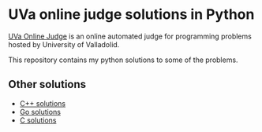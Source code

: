 # UVa online judge solutions in Python

[UVa Online Judge](https://uva.onlinejudge.org) is an online automated judge for programming 
problems hosted by University of Valladolid.

This repository contains my python solutions to some of the problems.


## Other solutions

* [C++ solutions](https://github.com/ajahuang/UVa)
* [Go solutions](https://github.com/codingsince1985/UVa)
* [C solutions](https://github.com/dtompkins/uva-online-judge/)
